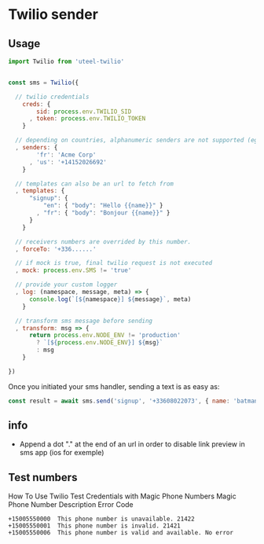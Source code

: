 # Twilio sender

## Usage

```js
import Twilio from 'uteel-twilio'


const sms = Twilio({

  // twilio credentials
    creds: {
        sid: process.env.TWILIO_SID
      , token: process.env.TWILIO_TOKEN
    }

  // depending on countries, alphanumeric senders are not supported (eg: us)
  , senders: {
        'fr': 'Acme Corp'
      , 'us': '+14152026692'
    }

  // templates can also be an url to fetch from
  , templates: {
      "signup": {
          "en": { "body": "Hello {{name}}" }
        , "fr": { "body": "Bonjour {{name}}" }
      }
    }

  // receivers numbers are overrided by this number.
  , forceTo: '+336......'

  // if mock is true, final twilio request is not executed
  , mock: process.env.SMS != 'true'

  // provide your custom logger
  , log: (namespace, message, meta) => {
      console.log(`[${namespace}] ${message}`, meta)
    }

  // transform sms message before sending
  , transform: msg => {
      return process.env.NODE_ENV != 'production' 
        ? `[${process.env.NODE_ENV}] ${msg}` 
        : msg
    }

})
```


Once you initiated your sms handler, sending a text is as easy as:

```js
const result = await sms.send('signup', '+33608022073', { name: 'batman' })
```

## info

- Append a dot "." at the end of an url in order to disable link preview in sms app (ios for exemple)



## Test numbers

How To Use Twilio Test Credentials with Magic Phone Numbers
Magic Phone Number  Description Error Code

```
+15005550000  This phone number is unavailable. 21422
+15005550001  This phone number is invalid. 21421
+15005550006  This phone number is valid and available. No error
```
